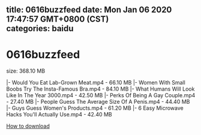 
title: 0616buzzfeed
date: Mon Jan 06 2020 17:47:57 GMT+0800 (CST)    
categories: baidu
---

# 0616buzzfeed
size: 368.10 MB
 
 
|- Would You Eat Lab-Grown Meat.mp4 - 66.10 MB
|- Women With Small Boobs Try The Insta-Famous Bra.mp4 - 84.10 MB
|- What Humans Will Look Like In The Year 3000.mp4 - 42.50 MB
|- Perks Of Being A Gay Couple.mp4 - 27.40 MB
|- People Guess The Average Size Of A Penis.mp4 - 44.40 MB
|- Guys Guess Women's Products.mp4 - 61.20 MB
|- 6 Easy Microwave Hacks You'll Actually Use.mp4 - 42.40 MB

[How to download](https://bpcam.bemobtrk.com/go/2ceec3aa-1ca2-46d6-b9ff-aaa5c184517c?jno=3221)